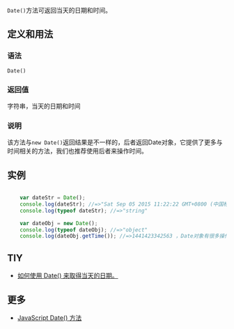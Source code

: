 `Date()`方法可返回当天的日期和时间。

## 定义和用法

### 语法

`Date()`

### 返回值

字符串，当天的日期和时间

### 说明

该方法与`new Date()`返回结果是不一样的，后者返回Date对象，它提供了更多与时间相关的方法，我们也推荐使用后者来操作时间。

## 实例

```javascript

    var dateStr = Date();
    console.log(dateStr); //=>"Sat Sep 05 2015 11:22:22 GMT+0800 (中国标准时间) "
    console.log(typeof dateStr); //=>"string"

    var dateObj = new Date();
    console.log(typeof dateObj); //=>"object"
    console.log(dateObj.getTime()); //=>1441423342563 ，Date对象有很多操作时间的方法

```

## TIY

*   [如何使用 Date() 来取得当天的日期。](http://www.w3school.com.cn/tiy/t.asp?f=jseg_date)

## 更多

*   [JavaScript Date() 方法](http://www.w3school.com.cn/jsref/jsref_Date.asp)
